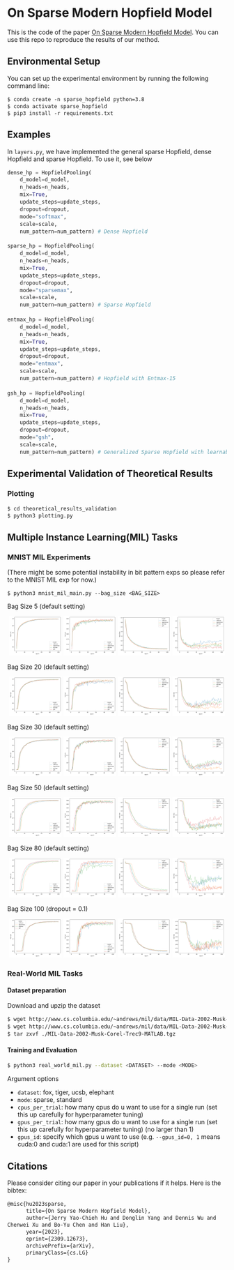 # On Sparse Modern Hopfield Model
This is the code of the paper [On Sparse Modern Hopfield Model](https://arxiv.org/pdf/2309.12673.pdf). You can use this repo to reproduce the results of our method.

## Environmental Setup

You can set up the experimental environment by running the following command line:

```shell
$ conda create -n sparse_hopfield python=3.8
$ conda activate sparse_hopfield
$ pip3 install -r requirements.txt
```

## Examples

In ```layers.py```, we have implemented the general sparse Hopfield, dense Hopfield and sparse Hopfield.
To use it, see below

```python
dense_hp = HopfieldPooling(
    d_model=d_model,
    n_heads=n_heads,
    mix=True,
    update_steps=update_steps,
    dropout=dropout,
    mode="softmax",
    scale=scale,
    num_pattern=num_pattern) # Dense Hopfield

sparse_hp = HopfieldPooling(
    d_model=d_model,
    n_heads=n_heads,
    mix=True,
    update_steps=update_steps,
    dropout=dropout,
    mode="sparsemax",
    scale=scale,
    num_pattern=num_pattern) # Sparse Hopfield

entmax_hp = HopfieldPooling(
    d_model=d_model,
    n_heads=n_heads,
    mix=True,
    update_steps=update_steps,
    dropout=dropout,
    mode="entmax",
    scale=scale,
    num_pattern=num_pattern) # Hopfield with Entmax-15

gsh_hp = HopfieldPooling(
    d_model=d_model,
    n_heads=n_heads,
    mix=True,
    update_steps=update_steps,
    dropout=dropout,
    mode="gsh",
    scale=scale,
    num_pattern=num_pattern) # Generalized Sparse Hopfield with learnable alpha
```


## Experimental Validation of Theoretical Results

### Plotting

```shell
$ cd theoretical_results_validation
$ python3 plotting.py
```

## Multiple Instance Learning(MIL) Tasks

### MNIST MIL Experiments

(There might be some potential instability in bit pattern exps so please refer to the MNIST MIL exp for now.)

```shell
$ python3 mnist_mil_main.py --bag_size <BAG_SIZE>
```

Bag Size 5 (default setting)
<p float="left">
<p align="middle">
  <img src="/imgs/train_acc_5.png" width="24%" />
  <img src="/imgs/test_acc_5.png" width="24%" /> 
  <img src="/imgs/train_loss_5.png" width="24%" />
  <img src="/imgs/test_loss_5.png" width="24%" />
</p>
</p>

Bag Size 20 (default setting)
<p float="left">
<p align="middle">
  <img src="/imgs/train_acc_20.png" width="24%" />
  <img src="/imgs/test_acc_20.png" width="24%" /> 
  <img src="/imgs/train_loss_20.png" width="24%" />
  <img src="/imgs/test_loss_20.png" width="24%" />
</p>
</p>

Bag Size 30 (default setting)
<p float="left">
<p align="middle">
  <img src="/imgs/train_acc_30.png" width="24%" />
  <img src="/imgs/test_acc_30.png" width="24%" /> 
  <img src="/imgs/train_loss_30.png" width="24%" />
  <img src="/imgs/test_loss_30.png" width="24%" />
</p>
</p>

Bag Size 50 (default setting)
<p float="left">
<p align="middle">
  <img src="/imgs/train_acc_50.png" width="24%" />
  <img src="/imgs/test_acc_50.png" width="24%" /> 
  <img src="/imgs/train_loss_50.png" width="24%" />
  <img src="/imgs/test_loss_50.png" width="24%" />
</p>
</p>

Bag Size 80 (default setting)
<p float="left">
<p align="middle">
  <img src="/imgs/train_acc_80.png" width="24%" />
  <img src="/imgs/test_acc_80.png" width="24%" /> 
  <img src="/imgs/train_loss_80.png" width="24%" />
  <img src="/imgs/test_loss_80.png" width="24%" />
</p>
</p>

Bag Size 100 (dropout = 0.1)
<p float="left">
<p align="middle">
  <img src="/imgs/train_acc_100.png" width="24%" />
  <img src="/imgs/test_acc_100.png" width="24%" /> 
  <img src="/imgs/train_loss_100.png" width="24%" />
  <img src="/imgs/test_loss_100.png" width="24%" />
</p>
</p>


### Real-World MIL Tasks

#### Dataset preparation

Download and upzip the dataset

```bash
$ wget http://www.cs.columbia.edu/~andrews/mil/data/MIL-Data-2002-Musk-Corel-Trec9-MATLAB.tgz 
$ wget http://www.cs.columbia.edu/~andrews/mil/data/MIL-Data-2002-Musk-Corel-Trec9-MATLAB.tgz 
$ tar zxvf ./MIL-Data-2002-Musk-Corel-Trec9-MATLAB.tgz 
```
#### Training and Evaluation

```bash
$ python3 real_world_mil.py --dataset <DATASET> --mode <MODE>
```

Argument options 
* `dataset`: fox, tiger, ucsb, elephant
* `mode`: sparse, standard
* `cpus_per_trial`: how many cpus do u want to use for a single run (set this up carefully for hyperparameter tuning)
* `gpus_per_trial`: how many gpus do u want to use for a single run (set this up carefully for hyperparameter tuning) (no larger than 1)
* `gpus_id`: specify which gpus u want to use (e.g. `--gpus_id=0, 1` means cuda:0 and cuda:1 are used for this script)

## Citations
Please consider citing our paper in your publications if it helps. Here is the bibtex:

```
@misc{hu2023sparse,
      title={On Sparse Modern Hopfield Model}, 
      author={Jerry Yao-Chieh Hu and Donglin Yang and Dennis Wu and Chenwei Xu and Bo-Yu Chen and Han Liu},
      year={2023},
      eprint={2309.12673},
      archivePrefix={arXiv},
      primaryClass={cs.LG}
}
```
